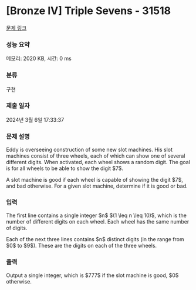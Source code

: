 # [Bronze IV] Triple Sevens - 31518 

[문제 링크](https://www.acmicpc.net/problem/31518) 

### 성능 요약

메모리: 2020 KB, 시간: 0 ms

### 분류

구현

### 제출 일자

2024년 3월 6일 17:33:37

### 문제 설명

<p>Eddy is overseeing construction of some new slot machines. His slot machines consist of three wheels, each of which can show one of several different digits. When activated, each wheel shows a random digit. The goal is for all wheels to be able to show the digit $7$.</p>

<p>A slot machine is good if each wheel is capable of showing the digit $7$, and bad otherwise. For a given slot machine, determine if it is good or bad.</p>

### 입력 

 <p>The first line contains a single integer $n$ $(1 \leq n \leq 10)$, which is the number of different digits on each wheel. Each wheel has the same number of digits.</p>

<p>Each of the next three lines contains $n$ distinct digits (in the range from $0$ to $9$). These are the digits on each of the three wheels.</p>

### 출력 

 <p>Output a single integer, which is $777$ if the slot machine is good, $0$ otherwise.</p>

